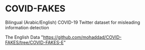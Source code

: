 # COVID-FAKES
Bilingual (Arabic/English) COVID-19 Twitter dataset for misleading information detection


The English Data "https://github.com/mohaddad/COVID-FAKES/tree/COVID-FAKES-E"
